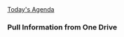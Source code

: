 ##

[Today\'s Agenda](220228_agenda.html)

<div>

### Pull Information from One Drive

<!--
![](images/#)
-->

</div>

<div>

</div>
